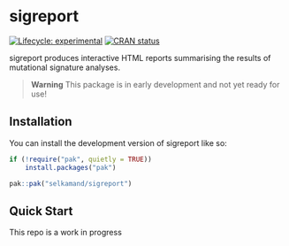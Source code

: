 
<!-- README.md is generated from README.Rmd. Please edit that file -->

# sigreport

<!-- badges: start -->

[![Lifecycle:
experimental](https://img.shields.io/badge/lifecycle-experimental-orange.svg)](https://lifecycle.r-lib.org/articles/stages.html#experimental)
[![CRAN
status](https://www.r-pkg.org/badges/version/sigreport)](https://CRAN.R-project.org/package=sigreport)
<!-- badges: end -->

sigreport produces interactive HTML reports summarising the results of
mutational signature analyses.

> **Warning** This package is in early development and not yet ready for
> use!

## Installation

You can install the development version of sigreport like so:

``` r
if (!require("pak", quietly = TRUE))
    install.packages("pak")

pak::pak("selkamand/sigreport")
```

## Quick Start

This repo is a work in progress

